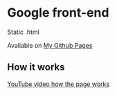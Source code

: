 # Google front-end

Static .html

Avaliable on [My Github Pages](https://ziga12341.github.io/)

## How it works

[YouTube video how the page works](https://youtu.be/9tFwEkGOFPc)

